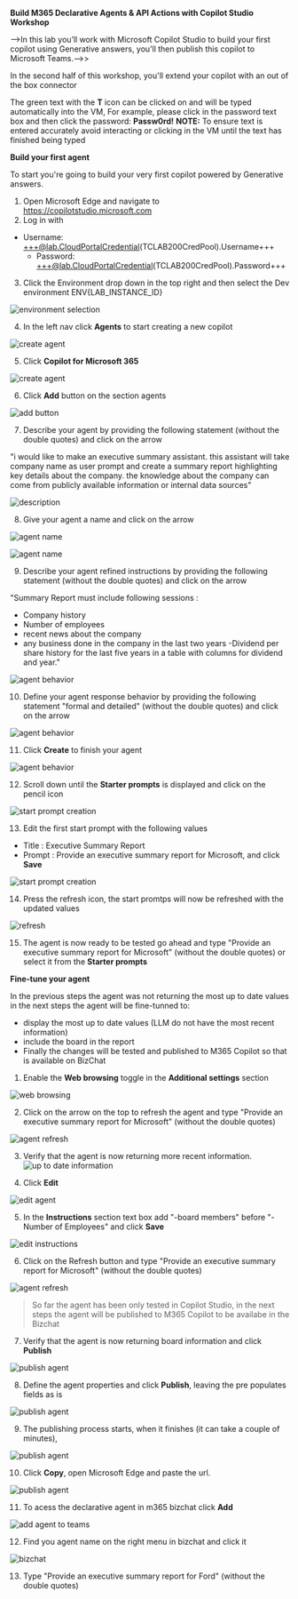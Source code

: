 **Build M365 Declarative Agents & API Actions with Copilot Studio Workshop**

-->In this lab you’ll work with Microsoft Copilot Studio to build your first copilot using Generative answers, you’ll then publish this copilot to Microsoft Teams.-->>

In the second half of this workshop, you'll extend your copilot with an out of the box connector

The green text with the **T** icon can be clicked on and will be typed automatically into the VM, For example, please click in the password text box and then click the password: **Passw0rd!** **NOTE:** To ensure text is entered accurately avoid interacting or clicking in the VM until the text has finished being typed

**Build your first agent**

To start you're going to build your very first copilot powered by Generative answers.

1. Open Microsoft Edge and navigate to <https://copilotstudio.microsoft.com>
2. Log in with

- Username: +++@lab.CloudPortalCredential(TCLAB200CredPool).Username+++
  - Password: +++@lab.CloudPortalCredential(TCLAB200CredPool).Password+++

3. Click the Environment drop down in the top right and then select the Dev environment ENV{LAB_INSTANCE_ID}

![environment selection](media/env.jpg)

4. In the left nav click **Agents** to start creating a new copilot

![create agent](media/create.png)

5. Click **Copilot for Microsoft 365**

![create agent](media/agents.png)

6. Click **Add** button on the section agents

![add button](media/AddAgent.png)

7. Describe your agent by providing the following statement (without the double quotes) and click on the arrow

"i would like to make an executive summary assistant. this assistant will take company name as user prompt and create a summary report highlighting key details about the company. the knowledge about the company can come from publicly available information or internal data sources"

![description](media/description.png)

8. Give your agent a name and click on the arrow

![agent name](media/agentname.png)

![agent name](media/instructons.png)

9. Describe your agent refined instructions by providing the following statement (without the double quotes) and click on the arrow

"Summary Report must include following sessions :

- Company history
- Number of employees
- recent news about the company
- any business done in the company in the last two years
  -Dividend per share history for the last five years in a table with columns for dividend and year."

![agent behavior](media/agentbehavior.png)

10. Define your agent response behavior by providing the following statement "formal and detailed" (without the double quotes) and click on the arrow

![agent behavior](media/createbot.png)

11. Click **Create** to finish your agent

![agent behavior](media/createbotbutton.png)

12. Scroll down until the **Starter prompts** is displayed and click on the pencil icon

![start prompt creation](media/starterprompts.png)

13. Edit the first start prompt with the following values

- Title : Executive Summary Report
- Prompt : Provide an executive summary report for Microsoft, and click **Save**

![start prompt creation](media/editstarterprompt.png)

14. Press the refresh icon, the start promtps will now be refreshed with the updated values

![refresh](media/refresh2.png)

15. The agent is now ready to be tested go ahead and type "Provide an executive summary report for Microsoft" (without the double quotes) or select it from the **Starter prompts**

<add one more screenshot>

**Fine-tune your agent**

In the previous steps the agent was not returning the most up to date values in the next steps the agent will be fine-tunned to:

- display the most up to date values (LLM do not have the most recent information)
- include the board in the report
- Finally the changes will be tested and published to M365 Copilot so that is available on BizChat

1. Enable the **Web browsing** toggle in the **Additional settings** section

![web browsing](media/webbrowsing.png)

2. Click on the arrow on the top to refresh the agent and type "Provide an executive summary report for Microsoft" (without the double quotes)

![agent refresh](media/refresh.png)

3. Verify that the agent is now returning more recent information.
   ![up to date information](media/uptodateinfo.png)

4. Click **Edit**

![edit agent](media/edit.png)

5. In the **Instructions** section text box add "-board members" before "- Number of Employees" and click **Save**

![edit instructions](media/board.png)

6. Click on the Refresh button and type "Provide an executive summary report for Microsoft" (without the double quotes)

![agent refresh](media/refresh.png)

> So far the agent has been only tested in Copilot Studio, in the next steps the agent will be published to M365 Copilot to be availabe in the Bizchat

7. Verify that the agent is now returning board information and click **Publish**

![publish agent](media/publish.png)

8. Define the agent properties and click **Publish**, leaving the pre populates fields as is

![publish agent](media/publish2.png)

9. The publishing process starts, when it finishes (it can take a couple of minutes),

![publish agent](media/publish3.png)

10. Click **Copy**, open Microsoft Edge and paste the url.

![publish agent](media/publish4.png)

11. To acess the declarative agent in m365 bizchat click **Add**

![add agent to teams](media/addbottoteams.png)

12. Find you agent name on the right menu in bizchat and click it

![bizchat](media/bizchat.png)

13. Type "Provide an executive summary report for Ford" (without the double quotes)

<add screenshot>
